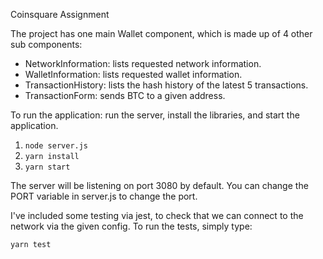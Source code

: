 Coinsquare Assignment

The project has one main Wallet component, which is made up of 4 other sub components:

* NetworkInformation: lists requested network information.
* WalletInformation: lists requested wallet information.
* TransactionHistory: lists the hash history of the latest 5 transactions.
* TransactionForm: sends BTC to a given address.


To run the application: run the server, install the libraries, and start the application.

1. `node server.js`
2. `yarn install`
3. `yarn start`


The server will be listening on port 3080 by default. You can change the PORT variable in server.js to change the port.

I've included some testing via jest, to check that we can connect to the network via the given config.
To run the tests, simply type:

`yarn test`